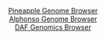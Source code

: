 <div id="Pineapple_Genome_Browser" align="center">
  <a href="https://igv.org/app/?sessionURL=blob:zZJra9swFIb_i6BjA8eW7MY3KCO9pA5NF9rcWEoxJ7bsaLElV1Lu5L9PKxv7skLzYWOgD9LhSOd9Xz0HtKZSMcFRjFybtG1CkIXUQmyGUDcV_QI1VSguoFLUQpIWVFKeURQfUAFKw_ixb24utG5U7DhMN60aeCls5dlQw15w2Cg7E7VzJaoK5kKCFlI5lxLWwmHlurWhc2ga28z27LaTgwYHqmYhuBJOQ3mZbsx76a9SWlIuaprWq0qzVwGp0WM05nYBnzvTYSfLqFJ3dNfLLzp3vc7EuxnPbv2r2XiQTMf.9MOQlRz0StKL0d1utL3_mtTLrXcV9s7cy27_YbGcqQby8My7_nCzbZik6oIEJPR8HIaBiYbxnG7_J9dmsROdR8SY3ZWrXTiYzAd9PzDH22Dy0n1Imuh6.Yb3o4Uqka0MDShbyCAm2PKwb7Vdv_VjS0IL48gkJAVD8dOzhbSEbGnanw5I7xrDDFL0ZfWKj4WEzKlEcSvCOCBR5LbPg3McReRoHdBKVn8v3u74MQqw23FdPy1YpQ3Qeap4o2zg3F5nhV3uT8yzh6vE2_Pr88H2kSTD0d7t9nt.4idR9iZHZvTrFxqj71H0T8h7jxBbz0_FbcoiGMwCf0JmYnHmdpP.7bfJPYzkzZb9OaDQ2D0tnELIGrTpNxVz_MnbGiQDrk1hzRSbs4rp3dTkKDYoJq5nsEWZqIThEMly_hFb2CJt_Ok3nt7x.fgd">Pineapple Genome Browser</a>
</div>
<div id="Alphonso_Genome_Browser" align="center">
  <a href="https://igv.org/app/?sessionURL=blob:zZJta9swFIX_i6BlA8eW7cSJDWU4L93cLm3aNE2XUoxsy44WWfIk2U4a8t.nlY19WaH5sDEQQrpIuuccPXvQYCEJZyAAjmn3TNsGBpBr3s5RWVF8hUosQZAjKrEBBM6xwCzFINiDHEmFFref9c21UpUMLIuoqlMiVnBTuiYq0TNnqJVmyktrxClFCRdIcSGtoUANt0jRdFqcoKoydW_X7FkZUshCtFpzJrlVYVbErX4v_lWKC8x4ieOypoq8CIi1Hq0xM3P0IVzOwzTFUl7iXZSdhZdReO9OFquP3mi1uP60XHjL0zkpGFK1wGdltAnPGR3PouVyO50mxQPO_bU3U_DmxB2fTrYVEVie2X174Ho2dLo6GMIyvP2fPOtBjvQd3t_tBuObE2c4CcfDlbgv522TRHx2zcXgFecHA1Ce1poEkK5FP7Ch4ULP6Dle58fSHhgQ.jofwQkIHp8MoARKN_r44x6oXaV5ARJ_q1_QMQAXGRYg6PgQ9m3fd3rdfhf6vn0w9qAW9O.Fe7649fvQCR3Hi3NClYY5iyWrpIkYM5s0N4vnI9MU5AucN6MKjeuru.hr7U7DUXbinA8i6kavcqSbv3yhtvoWTf.EvLcIMVVyLG7di1bH4V5O9NwdZptw8zBt17dEXV2sxgr.MaKeNnxcPDkXJVL6vK7o7U_mGiQIYkoXGiJJQihRu6VOkrcgsB1XowtSTrlmEYgieQcNaNg9.P43ou7h6fAd">Alphonso Genome Browser</a>
</div>


<div id="DAF_Genomics_Browser" align="center">
  <a href="https://igv.org/app/?sessionURL=blob:tZFra9swFIb_i6D95Jtkx7ENYRivqUO3dsQ4oS0lnNlybGZLjiQnTUP..4TXMdiFMehAEhLn8r46zwntqZANZyhCxMITC2NkIFnzQwZd39Jb6KhEUQWtpAYStKKCsoKi6IQqkAry5QddWSvVy8i2S6jMLWW8awppSdeC3pR8UDXVqSaxoIMXzuAgrYJ3OlmBDW1fcya5DUVBpTQdu6dsuzmAPr7HNmNLuumGVjWj6kab0MZKqwLttmElff6Lkf.grFfzLl5n8Vh_Q4.LchbfLOKVe5U_XPvJQ36XrnN_fZk1WwZqEHR2_fJx8C_IHLKU3Pb7JdsnczwPjtsire4v3PeXV899I6ic4SkOXN8JQg.dDdTyYtAQUFELHGHPmJLAIJ5nvl7dia.nIHiDoscnAykBxRed_nhC6thrVEjS3TBSMxAXJRUoMkPHmeIwJBNv6jlhiM_GCQ2ifWOW83wZTh0SE.Jbn6HT.lXTjgPUQr8G3wrkT531_ldQu8HL0iBLCoVXeZqsFvefEs6wG._kbzFNtPs_fqviogOlQ9.er1Cg1WodZeoHFff8dP4K">DAF Genomics Browser</a>
</div>
